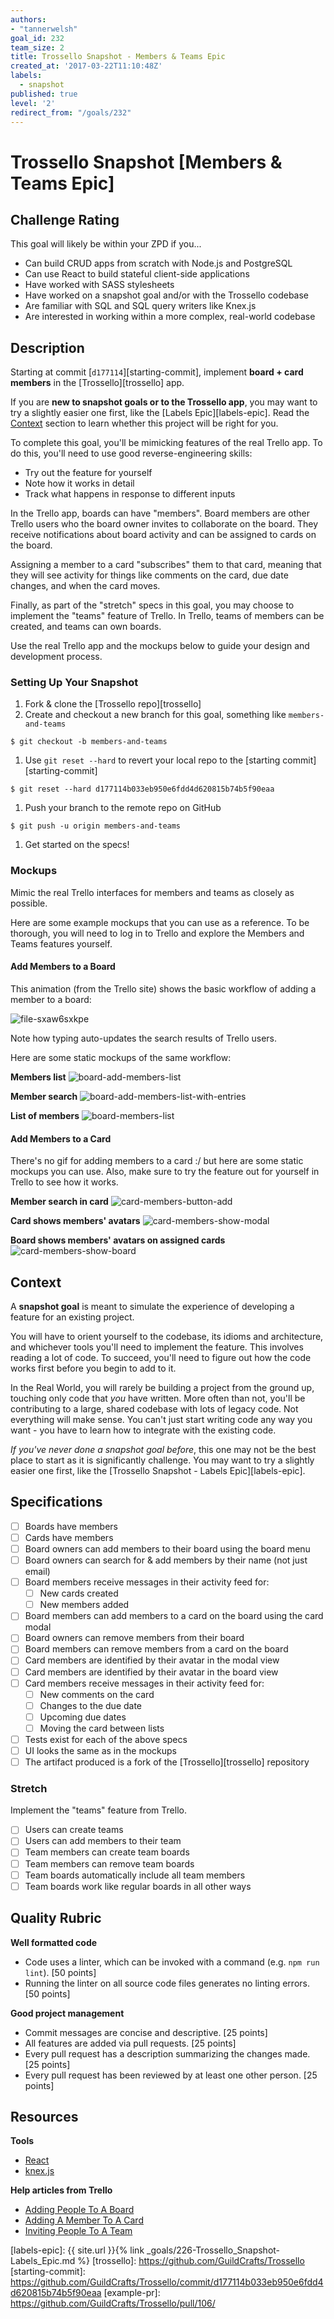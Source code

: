 ```yaml
---
authors:
- "tannerwelsh"
goal_id: 232
team_size: 2
title: Trossello Snapshot - Members & Teams Epic
created_at: '2017-03-22T11:10:48Z'
labels:
  - snapshot
published: true
level: '2'
redirect_from: "/goals/232"
---
```


# Trossello Snapshot [Members & Teams Epic]

## Challenge Rating

This goal will likely be within your ZPD if you...

- Can build CRUD apps from scratch with Node.js and PostgreSQL
- Can use React to build stateful client-side applications
- Have worked with SASS stylesheets
- Have worked on a snapshot goal and/or with the Trossello codebase
- Are familiar with SQL and SQL query writers like Knex.js
- Are interested in working within a more complex, real-world codebase

## Description

Starting at commit [`d177114`][starting-commit], implement **board + card members** in the [Trossello][trossello] app.

If you are **new to snapshot goals or to the Trossello app**, you may want to try a slightly easier one first, like the [Labels Epic][labels-epic]. Read the [Context](#context) section to learn whether this project will be right for you.

To complete this goal, you'll be mimicking features of the real Trello app. To do this, you'll need to use good reverse-engineering skills:

- Try out the feature for yourself
- Note how it works in detail
- Track what happens in response to different inputs

In the Trello app, boards can have "members". Board members are other Trello users who the board owner invites to collaborate on the board. They receive notifications about board activity and can be assigned to cards on the board.

Assigning a member to a card "subscribes" them to that card, meaning that they will see activity for things like comments on the card, due date changes, and when the card moves.

Finally, as part of the "stretch" specs in this goal, you may choose to implement the "teams" feature of Trello. In Trello, teams of members can be created, and teams can own boards.

Use the real Trello app and the mockups below to guide your design and development process.

### Setting Up Your Snapshot

1. Fork & clone the [Trossello repo][trossello]
1. Create and checkout a new branch for this goal, something like `members-and-teams`
  ```
  $ git checkout -b members-and-teams
  ```
1. Use `git reset --hard` to revert your local repo to the [starting commit][starting-commit]
  ```
  $ git reset --hard d177114b033eb950e6fdd4d620815b74b5f90eaa
  ```
1. Push your branch to the remote repo on GitHub
  ```
  $ git push -u origin members-and-teams
  ```
1. Get started on the specs!

### Mockups

Mimic the real Trello interfaces for members and teams as closely as possible.

Here are some example mockups that you can use as a reference. To be thorough, you will need to log in to Trello and explore the Members and Teams features yourself.

#### Add Members to a Board

This animation (from the Trello site) shows the basic workflow of adding a member to a board:

![file-sxaw6sxkpe](https://cloud.githubusercontent.com/assets/709100/24219290/988ba072-0f1c-11e7-9c49-f84c80e16636.gif)

Note how typing auto-updates the search results of Trello users.

Here are some static mockups of the same workflow:

**Members list**
![board-add-members-list](https://cloud.githubusercontent.com/assets/709100/24207107/70d91ba2-0ef6-11e7-8a19-0eb3bc431e8f.png)

**Member search**
![board-add-members-list-with-entries](https://cloud.githubusercontent.com/assets/709100/24207105/70d645ee-0ef6-11e7-83a3-dd47f61148dd.png)

**List of members**
![board-members-list](https://cloud.githubusercontent.com/assets/709100/24207108/70d9052c-0ef6-11e7-8f50-358d04abc4e3.png)

#### Add Members to a Card

There's no gif for adding members to a card :/ but here are some static mockups you can use. Also, make sure to try the feature out for yourself in Trello to see how it works.

**Member search in card**
![card-members-button-add](https://cloud.githubusercontent.com/assets/709100/24207111/70ec01a4-0ef6-11e7-811a-c2d3126b8f9a.png)

**Card shows members' avatars**
![card-members-show-modal](https://cloud.githubusercontent.com/assets/709100/24207110/70e40d28-0ef6-11e7-9b17-762c2e81b373.png)

**Board shows members' avatars on assigned cards**
![card-members-show-board](https://cloud.githubusercontent.com/assets/709100/24207109/70e0bb1e-0ef6-11e7-8f06-597e99bcddee.png)

## Context

A **snapshot goal** is meant to simulate the experience of developing a feature for an existing project.

You will have to orient yourself to the codebase, its idioms and architecture, and whichever tools you'll need to implement the feature. This involves reading a lot of code. To succeed, you'll need to figure out how the code works first before you begin to add to it.

In the Real World, you will rarely be building a project from the ground up, touching only code that _you_ have written. More often than not, you'll be contributing to a large, shared codebase with lots of legacy code. Not everything will make sense. You can't just start writing code any way you want - you have to learn how to integrate with the existing code.

_If you've never done a snapshot goal before_, this one may not be the best place to start as it is significantly challenge. You may want to try a slightly easier one first, like the [Trossello Snapshot - Labels Epic][labels-epic].

## Specifications

- [ ] Boards have members
- [ ] Cards have members
- [ ] Board owners can add members to their board using the board menu
- [ ] Board owners can search for & add members by their name (not just email)
- [ ] Board members receive messages in their activity feed for:
  - [ ] New cards created
  - [ ] New members added
- [ ] Board members can add members to a card on the board using the card modal
- [ ] Board owners can remove members from their board
- [ ] Board members can remove members from a card on the board
- [ ] Card members are identified by their avatar in the modal view
- [ ] Card members are identified by their avatar in the board view
- [ ] Card members receive messages in their activity feed for:
  - [ ] New comments on the card
  - [ ] Changes to the due date
  - [ ] Upcoming due dates
  - [ ] Moving the card between lists
- [ ] Tests exist for each of the above specs
- [ ] UI looks the same as in the mockups
- [ ] The artifact produced is a fork of the [Trossello][trossello] repository

### Stretch

Implement the "teams" feature from Trello.

- [ ] Users can create teams
- [ ] Users can add members to their team
- [ ] Team members can create team boards
- [ ] Team members can remove team boards
- [ ] Team boards automatically include all team members
- [ ] Team boards work like regular boards in all other ways

## Quality Rubric

**Well formatted code**
- Code uses a linter, which can be invoked with a command (e.g. `npm run lint`). [50 points]
- Running the linter on all source code files generates no linting errors. [50 points]

**Good project management**
- Commit messages are concise and descriptive. [25 points]
- All features are added via pull requests. [25 points]
- Every pull request has a description summarizing the changes made. [25 points]
- Every pull request has been reviewed by at least one other person. [25 points]

## Resources

**Tools**

- [React][react]
- [knex.js][knex]

**Help articles from Trello**

- [Adding People To A Board](http://help.trello.com/article/717-adding-people-to-a-board)
- [Adding A Member To A Card](http://help.trello.com/article/807-adding-a-member-to-a-card)
- [Inviting People To A Team](http://help.trello.com/article/715-inviting-people-to-an-organization)

[react]: https://facebook.github.io/react/
[knex]: http://knexjs.org/

[labels-epic]: {{ site.url }}{% link _goals/226-Trossello_Snapshot-Labels_Epic.md %}
[trossello]: https://github.com/GuildCrafts/Trossello
[starting-commit]: https://github.com/GuildCrafts/Trossello/commit/d177114b033eb950e6fdd4d620815b74b5f90eaa
[example-pr]: https://github.com/GuildCrafts/Trossello/pull/106/
